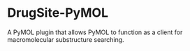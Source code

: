 DrugSite-PyMOL
==============

A PyMOL plugin that allows PyMOL to function as a client for macromolecular substructure searching.